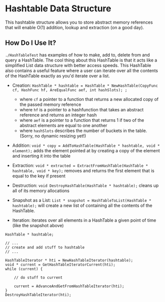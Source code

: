 # Hashtable Data Structure
This hashtable structure allows you to store abstract memory references that will enable O(1) addition, lookup and extraction (on a good day).

## How Do I Use It?
`./HashTableTest` has examples of how to make, add to, delete from and query a HashTable. The cool thing about this HashTable is that it acts like a simplified List data structure with better access speeds. This HashTable also contains a useful feature where a user can iterate over all the contents of the HashTable exactly as you'd iterate over a list.

* Creation: `HashTable * hashtable = HashTable * NewHashTable(CopyFunc cf, HashFunc hf, AreEqualFunc aef, int hashSlots);
;` 
	* where `cf` a pointer to a function that returns a new allocated copy of the passed memory reference
	* where `hf` is a pointer to a hashfunction that takes an abstract reference and returns an integer hash
	* where `aef` is a pointer to a function that returns 1 if two of the abstract elements are equal to one another
	* where `hashSlots` describes the number of buckets in the table. (Sorry, no dynamic resizing yet!)

* Addition: `void * copy = AddToHashTable(HashTable * hashtable, void * element);` adds the element pointed at by creating a copy of the element and inserting it into the table

* Extraction: `void * extracted = ExtractFromHashTable(HashTable * hashtable, void * key);` removes and returns the first element that is equal to the key if present

* Destruction: `void DestroyHashTable(HashTable * hashtable);` cleans up all of its memory allocations

* Snapshot as a List: `List * snapshot = HashTableToList(HashTable * hashtable);` will create a new list of containing all the contents of the HashTable.

* Iteration: iterates over all elements in a HashTable a given point of time (like the snapshot above)
```
HashTable * hashtable; 

// ...
// create and add stuff to hashtable
// ...

HashTableIterator * hti = NewHashTableIterator(hashtable);
void * current = GetHashTableIteratorCurrent(hti);
while (current) {
	
	// do stuff to current

	current = AdvanceAndGetFromHashTableIterator(hti);
}
DestroyHashTableIterator(hti);
```
